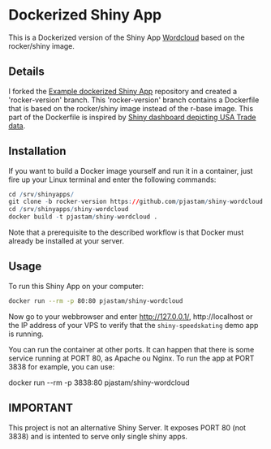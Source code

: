 Dockerized Shiny App
=======================

This is a Dockerized version of the Shiny App [Wordcloud](http://shiny.rstudio.com/gallery/word-cloud.html) based on the rocker/shiny image.

## Details
I forked the [Example dockerized Shiny App](https://github.com/flaviobarros/shiny-wordcloud) repository and created a 'rocker-version' branch. This 'rocker-version' branch contains a Dockerfile that is based on the rocker/shiny image instead of the r-base image. This part of the Dockerfile is inspired by [Shiny dashboard depicting USA Trade data](https://github.com/mtoto/markets_shiny).

## Installation

If you want to build a Docker image yourself and run it in a container, just fire up your Linux terminal and enter the following commands:

``` r
cd /srv/shinyapps/
git clone -b rocker-version https://github.com/pjastam/shiny-wordcloud.git
cd /srv/shinyapps/shiny-wordcloud
docker build -t pjastam/shiny-wordcloud .
```

Note that a prerequisite to the described workflow is that Docker must already be installed at your server.

## Usage

To run this Shiny App on your computer:

```sh
docker run --rm -p 80:80 pjastam/shiny-wordcloud
```

Now go to your webbrowser and enter http://127.0.0.1/, http://localhost or the IP address of your VPS to verify that the `shiny-speedskating` demo app is running.

You can run the container at other ports. It can happen that there is some service running at PORT 80, as Apache ou Nginx. To run the app at PORT 3838 for example, you can use:

docker run --rm -p 3838:80 pjastam/shiny-wordcloud

## IMPORTANT

This project is not an alternative Shiny Server. It exposes PORT 80 (not 3838) and is intented to serve only single shiny apps.